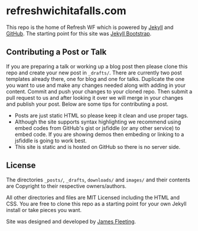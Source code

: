 # refreshwichitafalls.com

This repo is the home of Refresh WF which is powered by [Jekyll](http://jekyllrb.com/) and [GitHub](http://github.com). The starting point for this site was [Jekyll Bootstrap](http://jekyllbootstrap.com/).

## Contributing a Post or Talk

If you are preparing a talk or working up a blog post then please clone this repo and create your new post in `_drafts/`. There are currently two post templates already there, one for blog and one for talks. Duplicate the one you want to use and make any changes needed along with adding in your content. Commit and push your changes to your cloned repo. Then submit a pull request to us and after looking it over we will merge in your changes and publish your post. Below are some tips for contributing a post.

* Posts are just static HTML so please keep it clean and use proper tags. 
* Although the site supports syntax highlighting we recommend using embed codes from GitHub's gist or jsfiddle (or any other service) to embed code. If you are showing demos then embeding or linking to a jsfiddle is going to work best.
* This site is static and is hosted on GitHub so there is no server side.

## License

The directories `_posts/`, `_drafts`, `downloads/` and `images/` and their contents are Copyright to their respective owners/authors.

All other directories and files are MIT Licensed including the HTML and CSS. You are free to clone this repo as a starting point for your own Jekyll install or take pieces you want.

Site was designed and developed by [James Fleeting](http://jamesfleeting.com). 